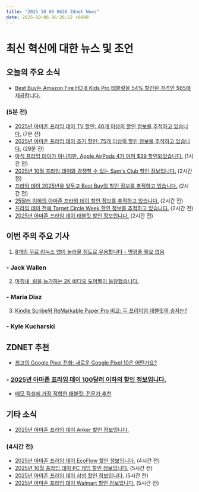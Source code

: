 ```yaml
---
title: "2025 10 06 0626 Zdnet News"
date: 2025-10-06 06:26:22 +0900
---
```


# 최신 혁신에 대한 뉴스 및 조언
## 오늘의 주요 소식 
- [Best Buy는 Amazon Fire HD 8 Kids Pro 태블릿을 54% 할인된 가격인 $65에 제공합니다.](https://www.zdnet.com/home-and-office/the-amazon-fire-hd-8-kids-pro-tablet-is-now-65/) 

### (5분 전) 
- [2025년 아마존 프라임 데이 TV 할인: 40개 이상의 할인 정보를 추적하고 있습니다.](https://www.zdnet.com/home-and-office/home-entertainment/best-early-prime-day-2025-tv-deals-10-05/) (7분 전) 
- [2025년 아마존 프라임 데이 조기 할인: 75개 이상의 할인 정보를 추적하고 있습니다.](https://www.zdnet.com/home-and-office/best-early-amazon-october-prime-day-deals-10-05/) (29분 전) 
- [아직 프라임 데이가 아니지만, Apple AirPods 4가 이미 $39 할인되었습니다.](https://www.zdnet.com/home-and-office/apple-airpods-4-are-90-before-prime-day/) (1시간 전) 
- [2025년 10월 프라임 데이와 경쟁할 수 있는 Sam's Club 할인 정보입니다.](https://www.zdnet.com/article/best-sams-club-deals/) (2시간 전) 
- [프라임 데이 2025년을 앞두고 Best Buy의 할인 정보를 추적하고 있습니다.](https://www.zdnet.com/article/best-early-best-buy-deals-october-prime-day/) (2시간 전) 
- [25달러 이하의 아마존 프라임 데이 할인 정보를 추적하고 있습니다.](https://www.zdnet.com/home-and-office/best-early-amazon-october-prime-day-deals-under-25/) (2시간 전) 
- [프라임 데이 전에 Target Circle Week 할인 정보를 추적하고 있습니다.](https://www.zdnet.com/article/best-early-target-circle-week-deals/) (2시간 전) 
- [2025년 아마존 프라임 데이 태블릿 할인 정보입니다.](https://www.zdnet.com/article/best-early-amazon-october-prime-day-tablet-deals/) (2시간 전) 

## 이번 주의 주요 기사 
1. [8개의 무료 리눅스 앱이 놀라울 정도로 유용합니다 - 명령줄 필요 없음](https://www.zdnet.com/article/8-free-linux-apps-that-are-surprisingly-useful-no-command-line-required/) 
### - Jack Wallen 
   
2. [마침내, 링을 능가하는 2K 비디오 도어벨이 등장했습니다.](https://www.zdnet.com/home-and-office/smart-home/finally-a-2k-video-doorbell-that-rivals-ring-but-doesnt-have-the-subscription-fees/) 
### - Maria Diaz 

3. [Kindle Scribe와 ReMarkable Paper Pro 비교: 두 프리미엄 태블릿의 승자는?](https://www.zdnet.com/article/kindle-scribe-vs-remarkable-paper-pro-i-compared-the-two-premium-tablets-and-heres-the-winner/) 
### - Kyle Kucharski 

## ZDNET 추천 
- [최고의 Google Pixel 전화: 새로운 Google Pixel 10은 어떤가요?](https://www.zdnet.com/article/best-google-phone/) 
### - [2025년 아마존 프라임 데이 100달러 이하의 할인 정보입니다.](https://www.zdnet.com/article/best-early-amazon-october-prime-day-deals-under-100/) 
- [메모 작성에 가장 적합한 태블릿: 전문가 추천](https://www.zdnet.com/article/best-note-taking-tablet/) 

## 기타 소식 
- [2025년 아마존 프라임 데이 Anker 할인 정보입니다.](https://www.zdnet.com/home-and-office/energy/best-early-amazon-prime-day-anker-deals/) 

### (4시간 전) 
- [2025년 아마존 프라임 데이 EcoFlow 할인 정보입니다.](https://www.zdnet.com/home-and-office/energy/best-early-october-prime-day-ecoflow-power-station-deals/) (4시간 전) 
- [2025년 10월 프라임 데이 PC 게임 할인 정보입니다.](https://www.zdnet.com/home-and-office/home-entertainment/best-early-amazon-prime-day-pc-gaming-deals/) (5시간 전) 
- [2025년 아마존 프라임 데이 삼성 할인 정보입니다.](https://www.zdnet.com/article/best-early-amazon-october-prime-day-samsung-deals/) (5시간 전) 
- [2025년 아마존 프라임 데이 Walmart 할인 정보입니다.](https://www.zdnet.com/article/best-early-walmart-deals-october-prime-day/) (5시간 전)